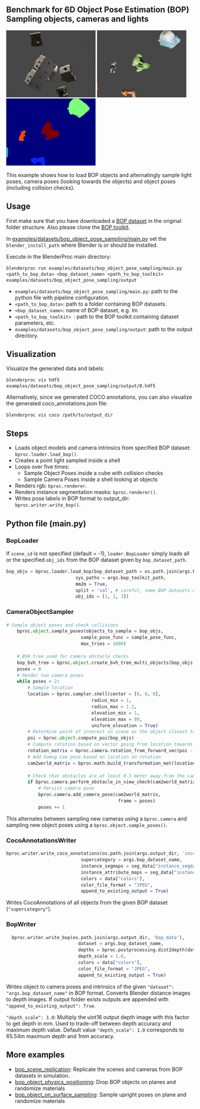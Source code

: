 ## Benchmark for 6D Object Pose Estimation (BOP) <br/> Sampling objects, cameras and lights

<img src=../../../images/bop_object_pose_sampling_tless_sample.jpg width="240" height="180"> <img src=../../../images/bop_object_pose_sampling_hb_sample.jpg width="240" height="180"> <img src=../../../images/bop_object_pose_sampling_hb_sample_inst.jpg width="240" height="180">

This example shows how to load BOP objects and alternatingly sample light poses, camera poses (looking towards the objects) and object poses (including collision checks).

## Usage

First make sure that you have downloaded a [BOP dataset](https://bop.felk.cvut.cz/datasets/) in the original folder structure. Also please clone the [BOP toolkit](https://github.com/thodan/bop_toolkit).

In [examples/datasets/bop_object_pose_sampling/main.py](main.py) set the `blender_install_path` where Blender is or should be installed.

Execute in the BlenderProc main directory:  

```
blenderproc run examples/datasets/bop_object_pose_sampling/main.py <path_to_bop_data> <bop_dataset_name> <path_to_bop_toolkit> examples/datasets/bop_object_pose_sampling/output
```
* `examples/datasets/bop_object_pose_sampling/main.py`: path to the python file with pipeline configuration.
* `<path_to_bop_data>`: path to a folder containing BOP datasets.
* `<bop_dataset_name>`: name of BOP dataset, e.g. lm
* `<path_to_bop_toolkit> `: path to the BOP toolkit containing dataset parameters, etc.
* `examples/datasets/bop_object_pose_sampling/output`: path to the output directory.

## Visualization

Visualize the generated data and labels:
```
blenderproc vis hdf5 examples/datasets/bop_object_pose_sampling/output/0.hdf5
```

Alternatively, since we generated COCO annotations, you can also visualize the generated coco_annotations.json file:
```
blenderproc vis coco /path/to/output_dir
``` 

## Steps

* Loads object models and camera intrinsics from specified BOP dataset: `bproc.loader.load_bop()`.
* Creates a point light sampled inside a shell
* Loops over five times:
    * Sample Object Poses inside a cube with collision checks
    * Sample Camera Poses inside a shell looking at objects
* Renders rgb: `bproc.renderer`.
* Renders instance segmentation masks: `bproc.renderer()`.
* Writes pose labels in BOP format to output_dir: `bproc.writer.write_bop()`.

## Python file (main.py)

### BopLoader

If `scene_id` is not specified (default = -1), `loader.BopLoader` simply loads all or the specified `obj_ids` from the BOP dataset given by `bop_dataset_path`. 

```python
bop_objs = bproc.loader.load_bop(bop_dataset_path = os.path.join(args.bop_parent_path, args.bop_dataset_name),
                          sys_paths = args.bop_toolkit_path,
                          mm2m = True,
                          split = 'val', # careful, some BOP datasets only have test sets
                          obj_ids = [1, 1, 3])
```

### CameraObjectSampler

```python
# Sample object poses and check collisions 
    bproc.object.sample_poses(objects_to_sample = bop_objs,
                            sample_pose_func = sample_pose_func, 
                            max_tries = 1000)

    # BVH tree used for camera obstacle checks
    bop_bvh_tree = bproc.object.create_bvh_tree_multi_objects(bop_objs)
    poses = 0
    # Render two camera poses
    while poses < 2:
        # Sample location
        location = bproc.sampler.shell(center = [0, 0, 0],
                                radius_min = 1,
                                radius_max = 1.2,
                                elevation_min = 1,
                                elevation_max = 89,
                                uniform_elevation = True)
        # Determine point of interest in scene as the object closest to the mean of a subset of objects
        poi = bproc.object.compute_poi(bop_objs)
        # Compute rotation based on vector going from location towards poi
        rotation_matrix = bproc.camera.rotation_from_forward_vec(poi - location, inplane_rot=np.random.uniform(-0.7854, 0.7854))
        # Add homog cam pose based on location an rotation
        cam2world_matrix = bproc.math.build_transformation_mat(location, rotation_matrix)
        
        # Check that obstacles are at least 0.3 meter away from the camera and make sure the view interesting enough
        if bproc.camera.perform_obstacle_in_view_check(cam2world_matrix, {"min": 0.3}, bop_bvh_tree):
            # Persist camera pose
            bproc.camera.add_camera_pose(cam2world_matrix, 
                                          frame = poses)
            poses += 1
```

This alternates between sampling new cameras using a `bproc.camera` and sampling new object poses using a `bproc.object.sample_poses()`.

### CocoAnnotationsWriter

```python
bproc.writer.write_coco_annotations(os.path.join(args.output_dir, 'coco_data'),
                            supercategory = args.bop_dataset_name,
                            instance_segmaps = seg_data["instance_segmaps"],
                            instance_attribute_maps = seg_data["instance_attribute_maps"],
                            colors = data["colors"],
                            color_file_format = "JPEG", 
                            append_to_existing_output = True)
```
Writes CocoAnnotations of all objects from the given BOP dataset (`"supercategory"`).

### BopWriter

```python
  bproc.writer.write_bop(os.path.join(args.output_dir, 'bop_data'),
                           dataset = args.bop_dataset_name,
                           depths = bproc.postprocessing.dist2depth(data["distance"]),
                           depth_scale = 1.0, 
                           colors = data["colors"], 
                           color_file_format = "JPEG", 
                           append_to_existing_output = True)
```

Writes object to camera poses and intrinsics of the given `"dataset": "args.bop_dataset_name"` in BOP format. Converts Blender distance images to depth images. If output folder exists outputs are appended with `"append_to_existing_output": True`.

`"depth_scale": 1.0`: Multiply the uint16 output depth image with this factor to get depth in mm. Used to trade-off between depth accuracy and maximum depth value. Default value `"depth_scale": 1.0` corresponds to 65.54m maximum depth and 1mm accuracy. 

## More examples

* [bop_scene_replication](../bop_scene_replication/README.md): Replicate the scenes and cameras from BOP datasets in simulation.
* [bop_object_physics_positioning](../bop_object_physics_positioning/README.md): Drop BOP objects on planes and randomize materials
* [bop_object_on_surface_sampling](../bop_object_on_surface_sampling/README.md): Sample upright poses on plane and randomize materials
